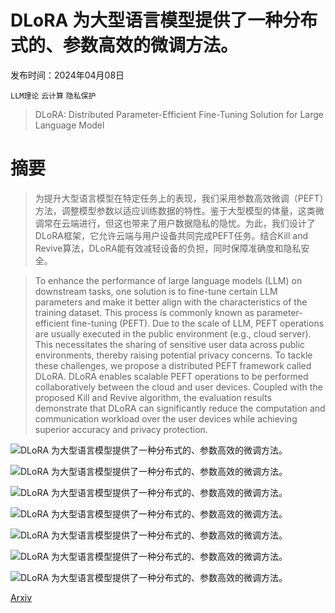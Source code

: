# DLoRA 为大型语言模型提供了一种分布式的、参数高效的微调方法。

发布时间：2024年04月08日

`LLM理论` `云计算` `隐私保护`

> DLoRA: Distributed Parameter-Efficient Fine-Tuning Solution for Large Language Model

# 摘要

> 为提升大型语言模型在特定任务上的表现，我们采用参数高效微调（PEFT）方法，调整模型参数以适应训练数据的特性。鉴于大型模型的体量，这类微调常在云端进行，但这也带来了用户数据隐私的隐忧。为此，我们设计了DLoRA框架，它允许云端与用户设备共同完成PEFT任务。结合Kill and Revive算法，DLoRA能有效减轻设备的负担，同时保障准确度和隐私安全。

> To enhance the performance of large language models (LLM) on downstream tasks, one solution is to fine-tune certain LLM parameters and make it better align with the characteristics of the training dataset. This process is commonly known as parameter-efficient fine-tuning (PEFT). Due to the scale of LLM, PEFT operations are usually executed in the public environment (e.g., cloud server). This necessitates the sharing of sensitive user data across public environments, thereby raising potential privacy concerns.
  To tackle these challenges, we propose a distributed PEFT framework called DLoRA. DLoRA enables scalable PEFT operations to be performed collaboratively between the cloud and user devices. Coupled with the proposed Kill and Revive algorithm, the evaluation results demonstrate that DLoRA can significantly reduce the computation and communication workload over the user devices while achieving superior accuracy and privacy protection.

![DLoRA 为大型语言模型提供了一种分布式的、参数高效的微调方法。](../../../paper_images/2404.05182/x1.png)

![DLoRA 为大型语言模型提供了一种分布式的、参数高效的微调方法。](../../../paper_images/2404.05182/x2.png)

![DLoRA 为大型语言模型提供了一种分布式的、参数高效的微调方法。](../../../paper_images/2404.05182/x3.png)

![DLoRA 为大型语言模型提供了一种分布式的、参数高效的微调方法。](../../../paper_images/2404.05182/x4.png)

![DLoRA 为大型语言模型提供了一种分布式的、参数高效的微调方法。](../../../paper_images/2404.05182/x5.png)

![DLoRA 为大型语言模型提供了一种分布式的、参数高效的微调方法。](../../../paper_images/2404.05182/x6.png)

![DLoRA 为大型语言模型提供了一种分布式的、参数高效的微调方法。](../../../paper_images/2404.05182/x7.png)

[Arxiv](https://arxiv.org/abs/2404.05182)